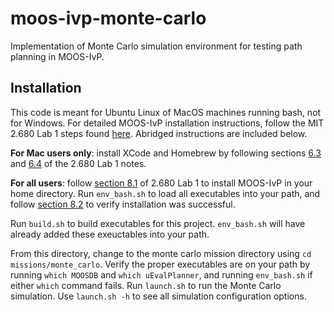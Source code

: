 # moos-ivp-monte-carlo

Implementation of Monte Carlo simulation environment for testing path planning in MOOS-IvP.

## Installation

This code is meant for Ubuntu Linux of MacOS machines running bash, not for Windows. For detailed MOOS-IvP installation instructions, follow the MIT 2.680 Lab 1 steps found [here](https://oceanai.mit.edu/ivpman/pmwiki/pmwiki.php?n=Lab.ClassSetup). Abridged instructions are included below.

**For Mac users only**: install XCode and Homebrew by following sections [6.3](https://oceanai.mit.edu/ivpman/pmwiki/pmwiki.php?n=Lab.ClassSetup#section6.3) and [6.4](https://oceanai.mit.edu/ivpman/pmwiki/pmwiki.php?n=Lab.ClassSetup#section6.4) of the 2.680 Lab 1 notes.

**For all users**: follow [section 8.1](https://oceanai.mit.edu/ivpman/pmwiki/pmwiki.php?n=Lab.ClassSetup#obtaining_ivp) of 2.680 Lab 1 to install MOOS-IvP in your home directory. Run `env_bash.sh` to load all executables into your path, and follow [section 8.2](https://oceanai.mit.edu/ivpman/pmwiki/pmwiki.php?n=Lab.ClassSetup#section8.2) to verify installation was successful.

Run `build.sh` to build executables for this project. `env_bash.sh` will have already added these exeuctables into your path.

From this directory, change to the monte carlo mission directory using `cd missions/monte_carlo`. Verify the proper executables are on your path by running `which MOOSDB` and `which uEvalPlanner`, and running `env_bash.sh` if either `which` command fails. Run `launch.sh` to run the Monte Carlo simulation. Use `launch.sh -h` to see all simulation configuration options.

<!-- TODO: ADD INSTALLATION INSTRUCTIONS FOR EIGEN3, MOSEK-->
<!--EIGEN3: sudo apt install libeigen3-dev might work, or download and extract, then run instructions in eigen-3.4.0/INSTALL-->